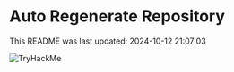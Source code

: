 # Auto Regenerate Repository

This README was last updated: 2024-10-12 21:07:03

 ![TryHackMe](https://tryhackme.com/badge/533634)